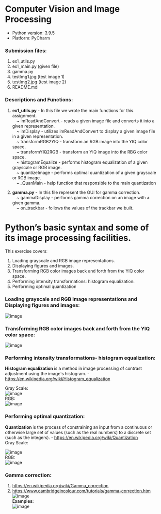 # Computer Vision and Image Processing 
* Python version: 3.9.5 </br>
* Platform: PyCharm </br>

### Submission files:
1. ex1_utils.py
2. ex1_main.py (given file)
3. gamma.py
4. testImg1.jpg (test image 1)
5. testImg2.jpg (test image 2)
6. README.md

### Descriptions and Functions:
1. __ex1_utils.py__ - In this file we wrote the main functions for this assignment.</br>
&emsp;~ imReadAndConvert - reads a given image file and converts it into a given representation.</br>
&emsp;~ imDisplay - utilizes imReadAndConvert to display a given image file in a given representation.</br>
&emsp;~ transformRGB2YIQ - transform an RGB image into the YIQ color space.</br>
&emsp;~ transformYIQ2RGB - transform an YIQ image into the RBG color space.</br>
&emsp;~ histogramEqualize - performs histogram equalization of a given grayscale or RGB image.</br>
&emsp;~ quantizeImage - performs optimal quantization of a given grayscale or RGB image.</br>
&emsp;~ _QuanMain - help function that responsible to the main quantization </br>

2. __gamma.py__ - In this file represent the GUI for gamma correction.</br>
&emsp;~ gammaDisplay - performs gamma correction on an image with a given gamma.</br>
&emsp;~ on_trackbar - follows the values of the trackbar we built.</br>

# Python’s basic syntax and some of its image processing facilities. </br>
This exercise covers:</br>
1. Loading grayscale and RGB image representations. 
2. Displaying figures and images.
3. Transforming RGB color images back and forth from the YIQ color space.
4. Performing intensity transformations: histogram equalization.
5. Performing optimal quantization

### Loading grayscale and RGB image representations and Displaying figures and images:
![image](https://user-images.githubusercontent.com/78349342/159690913-d0daf730-badd-47de-a1eb-a6178a1b31f7.png)

### Transforming RGB color images back and forth from the YIQ color space:
![image](https://user-images.githubusercontent.com/78349342/159686790-e9acff83-1d6f-47e8-a63c-88e093720922.png)

### Performing intensity transformations- histogram equalization:
<b> Histogram equalization </b> is a method in image processing of contrast adjustment using the image's histogram. - https://en.wikipedia.org/wiki/Histogram_equalization <br/>
  
Gray Scale: </br>
![image](https://user-images.githubusercontent.com/78349342/159687764-f7618bde-26b0-46fa-9351-f737fa0e694f.png) </br>
RGB: </br>
![image](https://user-images.githubusercontent.com/78349342/159688213-4568614b-d8c4-4b55-98e8-59b000adf73d.png) </br>

### Performing optimal quantization:
<b> Quantization </b>  is the process of constraining an input from a continuous or otherwise large set of values (such as the real numbers) to a discrete set (such as the integers). - 
https://en.wikipedia.org/wiki/Quantization <br/>
Gray Scale: </br>

![image](https://user-images.githubusercontent.com/78349342/159689796-cdab485b-061f-42dd-a9c7-def7a5cb78eb.png) </br>
RGB: </br>
![image](https://user-images.githubusercontent.com/78349342/159690250-fa87598d-afc9-46b6-8a3d-4eaa85816d08.png)

### Gamma correction:
1. https://en.wikipedia.org/wiki/Gamma_correction
2. https://www.cambridgeincolour.com/tutorials/gamma-correction.htm
![image](https://user-images.githubusercontent.com/78349342/159947656-a92742cb-8711-48df-81ce-21202ab091ac.png) </br>
__Examples:__ </br>
![image](https://user-images.githubusercontent.com/78349342/159948666-be396bc4-b33f-4d3b-814f-ee1cd40178a4.png) </br>





